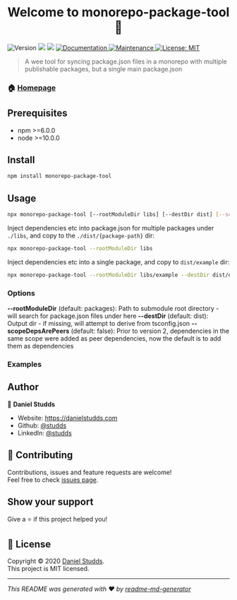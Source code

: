<h1 align="center">Welcome to monorepo-package-tool 👋</h1>
<p>
  <img alt="Version" src="https://img.shields.io/badge/version-1.0.0-blue.svg?cacheSeconds=2592000" />
  <img src="https://img.shields.io/badge/npm-%3E%3D6.0.0-blue.svg" />
  <img src="https://img.shields.io/badge/node-%3E%3D10.0.0-blue.svg" />
  <a href="https://github.com/studds/monorepo-package-tool#readme" target="_blank">
    <img alt="Documentation" src="https://img.shields.io/badge/documentation-yes-brightgreen.svg" />
  </a>
  <a href="https://github.com/studds/monorepo-package-tool/graphs/commit-activity" target="_blank">
    <img alt="Maintenance" src="https://img.shields.io/badge/Maintained%3F-yes-green.svg" />
  </a>
  <a href="https://github.com/studds/monorepo-package-tool/blob/master/LICENSE" target="_blank">
    <img alt="License: MIT" src="https://img.shields.io/github/license/studds/monorepo-package-tool" />
  </a>
</p>

> A wee tool for syncing package.json files in a monorepo with multiple publishable packages, but a single main package.json

### 🏠 [Homepage](https://github.com/studds/monorepo-package-tool#readme)

## Prerequisites

-   npm >=6.0.0
-   node >=10.0.0

## Install

```sh
npm install monorepo-package-tool
```

## Usage

```sh
npx monorepo-package-tool [--rootModuleDir libs] [--destDir dist] [--scopeDepsArePeers]
```

Inject dependencies etc into package.json for multiple packages under `./libs`,
and copy to the `./dist/{package-path}` dir:

```sh
npx monorepo-package-tool --rootModuleDir libs
```

Inject dependencies etc into a single package, and copy to `dist/example` dir:

```sh
npx monorepo-package-tool --rootModuleDir libs/example --destDir dist/example
```

### Options

**--rootModuleDir** (default: packages): Path to submodule root directory - will search for package.json files under here
**--destDir** (default: dist): Output dir - if missing, will attempt to derive from tsconfig.json
**--scopeDepsArePeers** (default: false): Prior to version 2, dependencies in the same scope were added as peer dependencies, now the default is to add them as dependencies

### Examples

## Author

👤 **Daniel Studds**

-   Website: https://danielstudds.com
-   Github: [@studds](https://github.com/studds)
-   LinkedIn: [@studds](https://linkedin.com/in/studds)

## 🤝 Contributing

Contributions, issues and feature requests are welcome!<br />Feel free to check [issues page](https://github.com/studds/monorepo-package-tool/issues).

## Show your support

Give a ⭐️ if this project helped you!

## 📝 License

Copyright © 2020 [Daniel Studds](https://github.com/studds).<br />
This project is MIT licensed.

---

_This README was generated with ❤️ by [readme-md-generator](https://github.com/kefranabg/readme-md-generator)_
